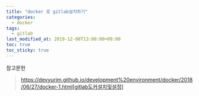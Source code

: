 ```yaml
---
title: "docker 로 gitlab설치하기"
categories:
  - docker
tags:
  - gitlab
last_modified_at: 2019-12-08T13:00:00+09:00
toc: true
toc_sticky: true
---
```




참고문헌
> https://devyurim.github.io/development%20environment/docker/2018/06/27/docker-1.html[gitlab도커설치및설정]
